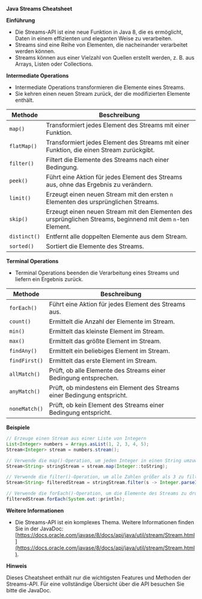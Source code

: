 **Java Streams Cheatsheet**

**Einführung**

* Die Streams-API ist eine neue Funktion in Java 8, die es ermöglicht, Daten in einem effizienten und eleganten Weise zu verarbeiten.
* Streams sind eine Reihe von Elementen, die nacheinander verarbeitet werden können.
* Streams können aus einer Vielzahl von Quellen erstellt werden, z. B. aus Arrays, Listen oder Collections.

**Intermediate Operations**

* Intermediate Operations transformieren die Elemente eines Streams.
* Sie kehren einen neuen Stream zurück, der die modifizierten Elemente enthält.

**Methode** | **Beschreibung**
---|---
`map()` | Transformiert jedes Element des Streams mit einer Funktion.
`flatMap()` | Transformiert jedes Element des Streams mit einer Funktion, die einen Stream zurückgibt.
`filter()` | Filtert die Elemente des Streams nach einer Bedingung.
`peek()` | Führt eine Aktion für jedes Element des Streams aus, ohne das Ergebnis zu verändern.
`limit()` | Erzeugt einen neuen Stream mit den ersten `n` Elementen des ursprünglichen Streams.
`skip()` | Erzeugt einen neuen Stream mit den Elementen des ursprünglichen Streams, beginnend mit dem `n`-ten Element.
`distinct()` | Entfernt alle doppelten Elemente aus dem Stream.
`sorted()` | Sortiert die Elemente des Streams.

**Terminal Operations**

* Terminal Operations beenden die Verarbeitung eines Streams und liefern ein Ergebnis zurück.

**Methode** | **Beschreibung**
---|---
`forEach()` | Führt eine Aktion für jedes Element des Streams aus.
`count()` | Ermittelt die Anzahl der Elemente im Stream.
`min()` | Ermittelt das kleinste Element im Stream.
`max()` | Ermittelt das größte Element im Stream.
`findAny()` | Ermittelt ein beliebiges Element im Stream.
`findFirst()` | Ermittelt das erste Element im Stream.
`allMatch()` | Prüft, ob alle Elemente des Streams einer Bedingung entsprechen.
`anyMatch()` | Prüft, ob mindestens ein Element des Streams einer Bedingung entspricht.
`noneMatch()` | Prüft, ob kein Element des Streams einer Bedingung entspricht.

**Beispiele**

```java
// Erzeuge einen Stream aus einer Liste von Integern
List<Integer> numbers = Arrays.asList(1, 2, 3, 4, 5);
Stream<Integer> stream = numbers.stream();

// Verwende die map()-Operation, um jeden Integer in einen String umzuwandeln
Stream<String> stringStream = stream.map(Integer::toString);

// Verwende die filter()-Operation, um alle Zahlen größer als 3 zu filtern
Stream<String> filteredStream = stringStream.filter(s -> Integer.parseInt(s) > 3);

// Verwende die forEach()-Operation, um die Elemente des Streams zu drucken
filteredStream.forEach(System.out::println);
```

**Weitere Informationen**

* Die Streams-API ist ein komplexes Thema. Weitere Informationen finden Sie in der JavaDoc: [https://docs.oracle.com/javase/8/docs/api/java/util/stream/Stream.html](https://docs.oracle.com/javase/8/docs/api/java/util/stream/Stream.html).

**Hinweis**

Dieses Cheatsheet enthält nur die wichtigsten Features und Methoden der Streams-API. Für eine vollständige Übersicht über die API besuchen Sie bitte die JavaDoc.